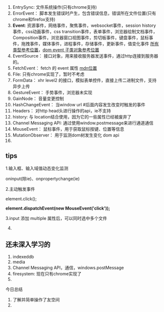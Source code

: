 1. EntrySync: 文件系统操作(只有chrome支持)
2. ErrorEvent： 脚本发生错误时产生，包含错误信息，错误所在文件位置(只有chrome和firefox支持)
3. **Event**: 资源事件，网络事件，聚焦事件，websocket事件，session history事件，css动画事件，css transition事件，表单事件，浏览器绘制文档事件，Composition事件，浏览器窗口视图事件，剪切板事件，键盘事件，鼠标事件，拖拽事件，媒体事件，进程事件，存储事件，更新事件，值变化事件 [所有类型参考位置](https://developer.mozilla.org/en-US/docs/Web/Events)，[dom event 子类对象参考位置](https://developer.mozilla.org/zh-CN/docs/Web/API/Event#DOM_event_subclasses)
4. EventSource： 接口对象，用来接收服务器发送事件，通过http连接到服务器的。
5. FetchEvent： fetch 的 event 属性 [mdn位置](https://developer.mozilla.org/zh-CN/docs/Web/API/FetchEvent)
6. File: 只有chrome实现了，暂时不考虑
7. FormData： xhr level2 的接口，模拟表单控件，直接上传二进制文件，支持异步上传
8. GestureEvent： 手势事件，浏览器未实现
9. GainNode： 音量变更控制
10. HashChangeEvent： 当window url #后面内容发生改变时触发的事件
11. Headers： 对http head头进行操作的api，ie不支持
12. history: 与 location结合使用，因为它的一些属性已经被废弃了
13. Channel Messaging API: 通过使用window.postmessage来进行通道通信
14. MouseEvent： 鼠标事件，用于获取鼠标按键、位置等信息
15. MutationObserver： 用于监测dom树发生变化 dom api
16. 

## tips

1.输入框、输入域值动态变化监测

oninput(除ie)、onpropertychange(ie)

2.主动触发事件

element.click();

**element.dispatchEvent(new MouseEvent('click'));**

3.input 添加 multiple 属性后，可以同时选中多个文件

4.

## 还未深入学习的

1. indexeddb
2. media
3. Channel Messaging API，通信，windows.postMessage
4. firesystem: 现在只有chrome实现了
5. 

今日总结

1. 了解并简单操作了友空间
2. 